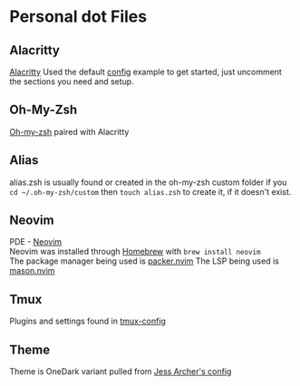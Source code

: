 # Personal dot Files

## Alacritty

[Alacritty](https://alacritty.org/)
Used the default [config](https://github.com/alacritty/alacritty/blob/master/alacritty.yml) example to get started, just uncomment the sections you need and setup.

## Oh-My-Zsh
[Oh-my-zsh](https://ohmyz.sh/) paired with Alacritty

## Alias
alias.zsh is usually found or created in the oh-my-zsh custom folder if you
``cd ~/.oh-my-zsh/custom`` then ``touch alias.zsh`` to create it, if it doesn't exist.

## Neovim
PDE - [Neovim](https://neovim.io) <br>
Neovim was installed through [Homebrew](https://brew.sh/) with ``brew install neovim`` <br>
The package manager being used is [packer.nvim](https://github.com/wbthomason/packer.nvim)
The LSP being used is [mason.nvim](https://github.com/williamboman/mason.nvim)

## Tmux
Plugins and settings found in [tmux-config](https://github.com/theronj60/dotconfigs/blob/master/.tmux.conf)

## Theme
Theme is OneDark variant pulled from [Jess Archer's config](https://github.com/jessarcher/onedark.nvim)
